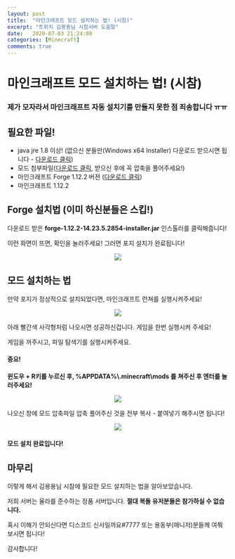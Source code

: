 ```yaml
---
layout: post
title:  "마인크래프트 모드 설치하는 법! (시참)"
excerpt: "트위치 김용용님 시참서버 도움말"
date:   2020-07-03 21:24:00
categories: [Minecraft]
comments: true
---
```


# 마인크래프트 모드 설치하는 법! (시참)

### 제가 모자라서 마인크래프트 자동 설치기를 만들지 못한 점 죄송합니다 ㅠㅠ

## 필요한 파일!

- java jre 1.8 이상! (없으신 분들만(Windows x64 Installer) 다운로드 받으시면 됩니다 - [다운로드 클릭](https://www.oracle.com/java/technologies/javase-jdk14-downloads.html#license-lightbox))
- 모드 첨부파일([다운로드 클릭](https://www.dropbox.com/s/y2yurfu3vrpbbaw/mods.zip?dl=1), 받으신 후에 꼭 압축을 풀어주세요!)
- 마인크래프트 Forge 1.12.2 버젼 ([다운로드 클릭](https://www.dropbox.com/s/kv3g3uvw7culi63/forge-1.12.2-14.23.5.2854-installer.jar?dl=1))
- 마인크래프트 1.12.2

## Forge 설치법 (이미 하신분들은 스킵!)

다운로드 받은 **forge-1.12.2-14.23.5.2854-installer.jar** 인스톨러를 클릭해줍니다!

이런 화면이 뜨면, 확인을 눌러주세요! 그러면 포지 설치가 완료됩니다!

<p align="center">
  <img align ="center" src = "https://i.ibb.co/X5nJDfZ/forge.png">
</p>

## 모드 설치하는 법

만약 포지가 정상적으로 설치되었다면, 마인크래프트 런쳐를 실행시켜주세요!

<p align="center">
  <img align ="center" src = "https://i.ibb.co/7NQgHX6/forge.png">
</p>

아래 빨간색 사각형처럼 나오시면 성공하신겁니다. 게임을 한번 실행시켜 주세요!

게임을 꺼주시고, 파일 탐색기를 실행시켜주세요.

#### 중요!

**윈도우 + R키를 누르신 후, %APPDATA%\\.minecraft\mods 를 쳐주신 후 엔터를 눌러주세요!**

<p align="center">
  <img align ="center" src = "https://i.ibb.co/fFR6d9m/image.png">
</p>

나오신 창에 모드 압축파일 압축 풀어주신 것을 전부 복사 - 붙여넣기 해주시면 됩니다!

<p align="center">
  <img align ="center" src = "https://i.ibb.co/gFKr8m8/howitshouldlook.png">
</p>

#### 모드 설치 완료입니다!

## 마무리

이렇게 해서 김용용님 시참에 필요한 모드 설치하는 법을 알아보았습니다.

저희 서버는 율라를 준수하는 정품 서버입니다. **절대 복돌 유저분들은 참가하실 수 없습니다.**

혹시 이해가 안되신다면 디스코드 신사일까요#7777 또는 용동부(매니저)분들께 여쭤보시면 됩니다!

감사합니다!

<script src="https://utteranc.es/client.js" repo="justiceserv/leonids" issue-term="pathname" theme="github-light" crossorigin="anonymous" async> </script>

